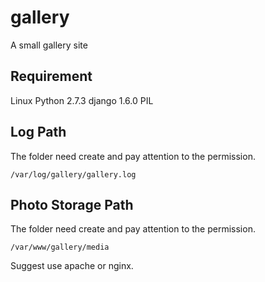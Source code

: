 # gallery
A small gallery site

Requirement
-----------

Linux
Python 2.7.3
django 1.6.0
PIL

Log Path
--------
The folder need create and pay attention to the permission.

	/var/log/gallery/gallery.log 

Photo Storage Path
------------------
The folder need create and pay attention to the permission.

	/var/www/gallery/media


Suggest use apache or nginx.
